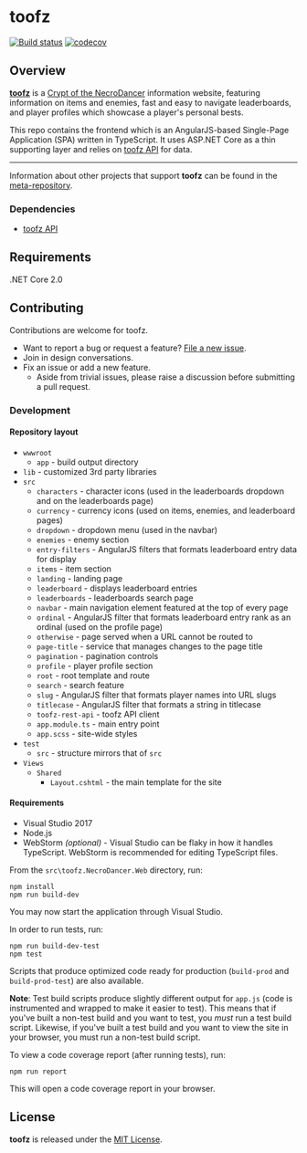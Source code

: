 # toofz

[![Build status](https://ci.appveyor.com/api/projects/status/83e8eikypiri2lhi/branch/master?svg=true)](https://ci.appveyor.com/project/leonard-thieu/toofz-necrodancer-webclient/branch/master)
[![codecov](https://codecov.io/gh/leonard-thieu/crypt.toofz.com/branch/master/graph/badge.svg)](https://codecov.io/gh/leonard-thieu/crypt.toofz.com)

## Overview

[**toofz**](https://crypt.toofz.com/) is a [Crypt of the NecroDancer](http://necrodancer.com/) information website, featuring information on items and enemies, 
fast and easy to navigate leaderboards, and player profiles which showcase a player's personal bests.

This repo contains the frontend which is an AngularJS-based Single-Page Application (SPA) written in TypeScript. It uses ASP.NET Core as a thin supporting layer and 
relies on [toofz API](https://api.toofz.com/) for data.

---

Information about other projects that support **toofz** can be found in the [meta-repository](https://github.com/leonard-thieu/toofz-necrodancer).

### Dependencies

* [toofz API](https://github.com/leonard-thieu/api.toofz.com)

## Requirements

.NET Core 2.0

## Contributing

Contributions are welcome for toofz.

* Want to report a bug or request a feature? [File a new issue](https://github.com/leonard-thieu/crypt.toofz.com/issues).
* Join in design conversations.
* Fix an issue or add a new feature.
  * Aside from trivial issues, please raise a discussion before submitting a pull request.

### Development

#### Repository layout

* `wwwroot`
  * `app` - build output directory
* `lib` - customized 3rd party libraries
* `src`
  * `characters` - character icons (used in the leaderboards dropdown and on the leaderboards page)
  * `currency` - currency icons (used on items, enemies, and leaderboard pages)
  * `dropdown` - dropdown menu (used in the navbar)
  * `enemies` - enemy section
  * `entry-filters` - AngularJS filters that formats leaderboard entry data for display
  * `items` - item section
  * `landing` - landing page
  * `leaderboard` - displays leaderboard entries
  * `leaderboards` - leaderboards search page
  * `navbar` - main navigation element featured at the top of every page
  * `ordinal` - AngularJS filter that formats leaderboard entry rank as an ordinal (used on the profile page)
  * `otherwise` - page served when a URL cannot be routed to
  * `page-title` - service that manages changes to the page title
  * `pagination` - pagination controls
  * `profile` - player profile section
  * `root` - root template and route
  * `search` - search feature
  * `slug` - AngularJS filter that formats player names into URL slugs
  * `titlecase` - AngularJS filter that formats a string in titlecase
  * `toofz-rest-api` - toofz API client
  * `app.module.ts` - main entry point
  * `app.scss` - site-wide styles
* `test`
  * `src` - structure mirrors that of `src`
* `Views`
  * `Shared`
    * `Layout.cshtml` - the main template for the site

#### Requirements

* Visual Studio 2017
* Node.js
* WebStorm *(optional)* - Visual Studio can be flaky in how it handles TypeScript. WebStorm is recommended for editing TypeScript files.

From the `src\toofz.NecroDancer.Web` directory, run:

```
npm install
npm run build-dev
```

You may now start the application through Visual Studio.

In order to run tests, run:

```
npm run build-dev-test
npm test
```

Scripts that produce optimized code ready for production (`build-prod` and `build-prod-test`) are also available.

**Note**: Test build scripts produce slightly different output for `app.js` (code is instrumented and wrapped to make it easier to test). This means that 
if you've built a non-test build and you want to test, you _must_ run a test build script. Likewise, if you've built a test build and you want to view the 
site in your browser, you must run a non-test build script.

To view a code coverage report (after running tests), run:

```
npm run report
```

This will open a code coverage report in your browser.

## License

**toofz** is released under the [MIT License](LICENSE).
